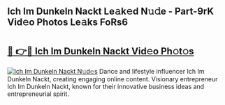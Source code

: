 ## Ich Im Dunkeln Nackt Le𝚊k𝚎d N𝚞𝚍e - Part-9rK Vid𝚎o Photos Le𝚊ks FoRs6

# <h2><a href="http://fbar8l0.evod.top/?m=Ich+Im+Dunkeln+Nackt">🔗 👉🔴 Ich Im Dunkeln Nackt Vid𝚎o Ph𝚘t𝚘s</a></h2>

[![Ich Im Dunkeln Nackt N𝚞d𝚎s](https://i.imgur.com/8V9OHl7.gif)](http://fbar8l0.evod.top/?m=Ich+Im+Dunkeln+Nackt)
Dance and lifestyle influencer Ich Im Dunkeln Nackt, creating engaging online content. Visionary entrepreneur Ich Im Dunkeln Nackt, known for their innovative business ideas and entrepreneurial spirit. 
